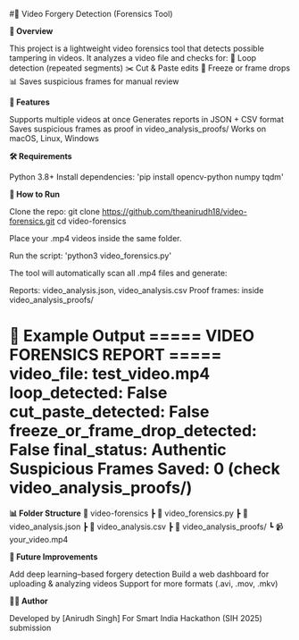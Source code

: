 #🎥 Video Forgery Detection (Forensics Tool)

**📌 Overview**

This project is a lightweight video forensics tool that detects possible tampering in videos.
It analyzes a video file and checks for:
🔁 Loop detection (repeated segments)
✂️ Cut & Paste edits
🧊 Freeze or frame drops
📊 Saves suspicious frames for manual review


**🚀 Features**

Supports multiple videos at once
Generates reports in JSON + CSV format
Saves suspicious frames as proof in video_analysis_proofs/
Works on macOS, Linux, Windows

**🛠️ Requirements**

Python 3.8+
Install dependencies:
'pip install opencv-python numpy tqdm'

**📂 How to Run**

Clone the repo:
git clone https://github.com/theanirudh18/video-forensics.git
cd video-forensics

Place your .mp4 videos inside the same folder.

Run the script:
'python3 video_forensics.py'

The tool will automatically scan all .mp4 files and generate:

Reports: video_analysis.json, video_analysis.csv
Proof frames: inside video_analysis_proofs/



**📝 Example Output**
===== VIDEO FORENSICS REPORT =====
video_file: test_video.mp4
loop_detected: False
cut_paste_detected: False
freeze_or_frame_drop_detected: False
final_status: Authentic
Suspicious Frames Saved: 0 (check video_analysis_proofs/)
===================================

**📊 Folder Structure**
📂 video-forensics
 ┣ 📜 video_forensics.py
 ┣ 📜 video_analysis.json
 ┣ 📜 video_analysis.csv
 ┣ 📂 video_analysis_proofs/
 ┗ 📹 your_video.mp4

**📌 Future Improvements**

Add deep learning–based forgery detection
Build a web dashboard for uploading & analyzing videos
Support for more formats (.avi, .mov, .mkv)

**👨‍💻 Author**

Developed by [Anirudh Singh]
For Smart India Hackathon (SIH 2025) submission
